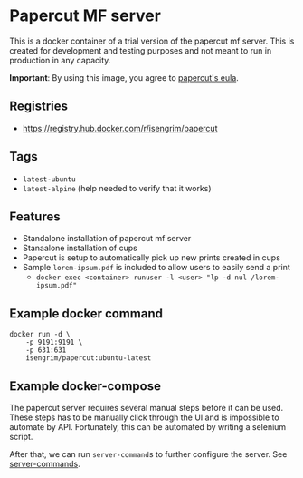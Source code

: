 # Papercut MF server

This is a docker container of a trial version of the papercut mf server. This is created for development and
testing purposes and not meant to run in production in any capacity.

**Important**: By using this image, you agree to [papercut's eula](https://www.papercut.com/help/manuals/ng-mf/common/license/).

## Registries

* https://registry.hub.docker.com/r/isengrim/papercut

## Tags

* `latest-ubuntu`
* `latest-alpine` (help needed to verify that it works)

## Features

* Standalone installation of papercut mf server
* Stanaalone installation of cups
* Papercut is setup to automatically pick up new prints created in cups
* Sample `lorem-ipsum.pdf` is included to allow users to easily send a print
    - `docker exec <container> runuser -l <user> "lp -d nul /lorem-ipsum.pdf"`

## Example docker command

```
docker run -d \
    -p 9191:9191 \
    -p 631:631
    isengrim/papercut:ubuntu-latest
```

## Example docker-compose

The papercut server requires several manual steps before it can be used. These steps has to be manually
click through the UI and is impossible to automate by API. Fortunately, this can be automated by writing a 
selenium script.

After that, we can run `server-command`s to further configure the server. See [server-commands](https://www.papercut.com/help/manuals/ng-mf/common/tools-server-command/).
